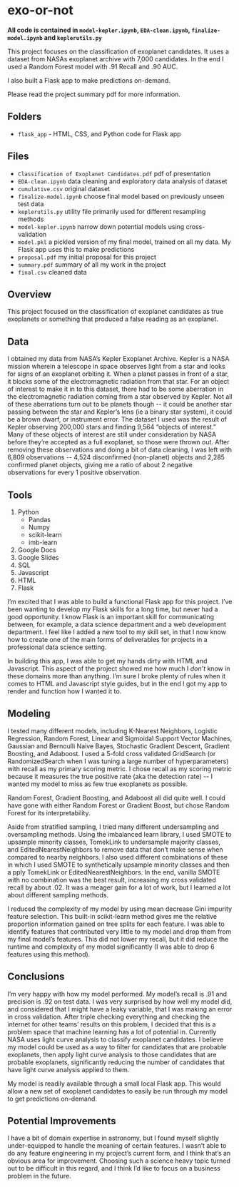 # exo-or-not

**All code is contained in `model-kepler.ipynb`, `EDA-clean.ipynb`, `finalize-model.ipynb` and `keplerutils.py`**

This project focuses on the classification of exoplanet candidates. It uses a dataset from NASAs exoplanet archive with 7,000 candidates. In the end I used a Random Forest model with .91 Recall and .90 AUC. 

I also built a Flask app to make predictions on-demand.

Please read the project summary pdf for more information.

## Folders

* `flask_app` - HTML, CSS, and Python code for Flask app

## Files

* `Classification of Exoplanet Candidates.pdf` pdf of presentation
* `EDA-clean.ipynb` data cleaning and exploratory data analysis of dataset
* `cumulative.csv` original dataset
* `finalize-model.ipynb` choose final model based on previously unseen test data
* `keplerutils.py` utility file primarily used for different resampling methods
* `model-kepler.ipynb` narrow down potential models using cross-validation
* `model.pkl` a pickled version of my final model, trained on all my data. My Flask app uses this to make predictions
* `proposal.pdf` my initial proposal for this project
* `summary.pdf` summary of all my work in the project
* `final.csv` cleaned data


## Overview
This project focused on the classification of exoplanet candidates as true exoplanets or something that produced a false reading as an exoplanet.

## Data
I obtained my data from NASA’s Kepler Exoplanet Archive. Kepler is a NASA mission wherein a telescope in space observes light from a star and looks for signs of an exoplanet orbiting it. When a planet passes in front of a star, it blocks some of the electromagnetic radiation from that star. For an object of interest to make it in to this dataset, there had to be some aberration in the electromagnetic radiation coming from a star observed by Kepler. Not all of these aberrations turn out to be planets though -- it could be ​another ​star passing between the star and Kepler’s lens (ie a binary star system), it could be a brown dwarf, or instrument error.
The dataset I used was the result of Kepler observing 200,000 stars and finding 9,564 “objects of interest.” Many of these objects of interest are still under consideration by NASA before they’re accepted as a full exoplanet, so those were thrown out. After removing these observations and doing a bit of data cleaning, I was left with 6,809 observations -- 4,524 disconfirmed (non-planet) objects and 2,285 confirmed planet objects, giving me a ratio of about 2 negative observations for every 1 positive observation.

## Tools
1. Python
   * Pandas
   * Numpy
   * scikit-learn 
   * imb-learn
2. Google Docs
3. Google Slides
4. SQL
5. Javascript
6. HTML
7. Flask

I’m excited that I was able to build a functional Flask app for this project. I’ve been wanting to develop my Flask skills for a long time, but never had a good opportunity. I know Flask is an important skill for communicating between, for example, a data science department and a web development department. I feel like I added a new tool to my skill set, in that I now know how to create one of the main forms of deliverables for projects in a professional data science setting.
   
In building this app, I was able to get my hands dirty with HTML and Javascript. This aspect of the project showed me how much I *don’t* know in these domains more than anything. I’m sure I broke plenty of rules when it comes to HTML and Javascript style guides, but in the end I got my app to render and function how I wanted it to.

## Modeling
I tested many different models, including K-Nearest Neighbors, Logistic Regression, Random Forest, Linear and Sigmoidal Support Vector Machines, Gaussian and Bernoulli Naive Bayes, Stochastic Gradient Descent, Gradient Boosting, and Adaboost. I used a 5-fold cross validated GridSearch (or RandomizedSearch when I was tuning a large number of hyperparameters) with recall as my primary scoring metric. I chose recall as my scoring metric because it measures the true positive rate (aka the detection rate) -- I wanted my model to miss as few true exoplanets as possible.

Random Forest, Gradient Boosting, and Adaboost all did quite well. I could have gone with either Random Forest or Gradient Boost, but chose Random Forest for its interpretability.

Aside from stratified sampling, I tried many different undersampling and oversampling methods. Using the imbalanced learn library, I used SMOTE to upsample minority classes, TomekLink to undersample majority classes, and EditedNearestNeighbors to remove data that don’t make sense when compared to nearby neighbors. I also used different combinations of these in which I used SMOTE to synthetically upsample minority classes and ​then a​ pply TomekLink or EditedNearestNeighbors. In the end, vanilla SMOTE with no combination was the best result, increasing my cross validated recall by about .02. It was a meager gain for a lot of work, but I learned a lot about different sampling methods.

I reduced the complexity of my model by using mean decrease Gini impurity feature selection. This built-in scikit-learn method gives me the relative proportion information gained on tree splits for each feature. I was able to identify features that contributed very little to my model and drop them from my final model’s features. This did not lower my recall, but it did reduce the runtime and complexity of my model significantly (I was able to drop 6 features using this method).

## Conclusions
I’m very happy with how my model performed. My model’s recall is .91 and precision is .92 on test data. I was very surprised by how well my model did, and considered that I might have a leaky variable, that I was making an error in cross validation. After triple checking everything and checking the internet for other teams’ results on this problem, I decided that this is a problem space that machine learning has a lot of potential in. Currently NASA uses light curve analysis to classify exoplanet candidates. I believe my model could be used as a way to filter for candidates that are probable exoplanets, then apply light curve analysis to those candidates that are probable exoplanets, significantly reducing the number of candidates that have light curve analysis applied to them.

My model is readily available through a small local Flask app. This would allow a new set of exoplanet candidates to easily be run through my model to get predictions on-demand.

## Potential Improvements
I have a bit of domain expertise in astronomy, but I found myself slightly under-equipped to handle the meaning of certain features. I wasn’t able to do any feature engineering in my project’s current form, and I think that’s an obvious area for improvement. Choosing such a science heavy topic turned out to be difficult in this regard, and I think I’d like to focus on a business problem in the future.
